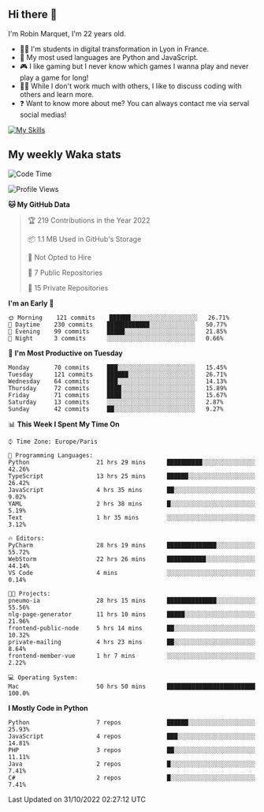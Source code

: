 ## Hi there 👋

I'm Robin Marquet, I'm 22 years old.

- 👨‍💻 I'm students in digital transformation in Lyon in France.
- 🌱 My most used languages are Python and JavaScript.
- 🎮 I like gaming but I never know which games I wanna play and never play a game for long!
- 👯‍♀️ While I don't work much with others, I like to discuss coding with others and learn more.
- ❓ Want to know more about me? You can always contact me via serval social medias!

[![My Skills](https://skillicons.dev/icons?i=js,html,css,docker,express,figma,firebase,graphql,mongodb,mysql,nodejs,py,react,ts,vue)](https://skillicons.dev)

## My weekly Waka stats

<!--START_SECTION:waka-->
![Code Time](http://img.shields.io/badge/Code%20Time-2%2C751%20hrs%204%20mins-blue)

![Profile Views](http://img.shields.io/badge/Profile%20Views-0-blue)

**🐱 My GitHub Data** 

> 🏆 219 Contributions in the Year 2022
 > 
> 📦 1.1 MB Used in GitHub's Storage 
 > 
> 🚫 Not Opted to Hire
 > 
> 📜 7 Public Repositories 
 > 
> 🔑 15 Private Repositories  
 > 
**I'm an Early 🐤** 

```text
🌞 Morning    121 commits    ██████░░░░░░░░░░░░░░░░░░░   26.71% 
🌆 Daytime    230 commits    ████████████░░░░░░░░░░░░░   50.77% 
🌃 Evening    99 commits     █████░░░░░░░░░░░░░░░░░░░░   21.85% 
🌙 Night      3 commits      ░░░░░░░░░░░░░░░░░░░░░░░░░   0.66%

```
📅 **I'm Most Productive on Tuesday** 

```text
Monday       70 commits     ███░░░░░░░░░░░░░░░░░░░░░░   15.45% 
Tuesday      121 commits    ██████░░░░░░░░░░░░░░░░░░░   26.71% 
Wednesday    64 commits     ███░░░░░░░░░░░░░░░░░░░░░░   14.13% 
Thursday     72 commits     ████░░░░░░░░░░░░░░░░░░░░░   15.89% 
Friday       71 commits     ████░░░░░░░░░░░░░░░░░░░░░   15.67% 
Saturday     13 commits     ░░░░░░░░░░░░░░░░░░░░░░░░░   2.87% 
Sunday       42 commits     ██░░░░░░░░░░░░░░░░░░░░░░░   9.27%

```


📊 **This Week I Spent My Time On** 

```text
⌚︎ Time Zone: Europe/Paris

💬 Programming Languages: 
Python                   21 hrs 29 mins      ██████████░░░░░░░░░░░░░░░   42.26% 
TypeScript               13 hrs 25 mins      ██████░░░░░░░░░░░░░░░░░░░   26.42% 
JavaScript               4 hrs 35 mins       ██░░░░░░░░░░░░░░░░░░░░░░░   9.02% 
YAML                     2 hrs 38 mins       █░░░░░░░░░░░░░░░░░░░░░░░░   5.19% 
Text                     1 hr 35 mins        ░░░░░░░░░░░░░░░░░░░░░░░░░   3.12%

🔥 Editors: 
PyCharm                  28 hrs 19 mins      ██████████████░░░░░░░░░░░   55.72% 
WebStorm                 22 hrs 26 mins      ███████████░░░░░░░░░░░░░░   44.14% 
VS Code                  4 mins              ░░░░░░░░░░░░░░░░░░░░░░░░░   0.14%

🐱‍💻 Projects: 
pneumo-ia                28 hrs 15 mins      ██████████████░░░░░░░░░░░   55.56% 
nlg-page-generator       11 hrs 10 mins      █████░░░░░░░░░░░░░░░░░░░░   21.96% 
frontend-public-node     5 hrs 14 mins       ██░░░░░░░░░░░░░░░░░░░░░░░   10.32% 
private-mailing          4 hrs 23 mins       ██░░░░░░░░░░░░░░░░░░░░░░░   8.64% 
frontend-member-vue      1 hr 7 mins         ░░░░░░░░░░░░░░░░░░░░░░░░░   2.22%

💻 Operating System: 
Mac                      50 hrs 50 mins      █████████████████████████   100.0%

```

**I Mostly Code in Python** 

```text
Python                   7 repos             ██████░░░░░░░░░░░░░░░░░░░   25.93% 
JavaScript               4 repos             ███░░░░░░░░░░░░░░░░░░░░░░   14.81% 
PHP                      3 repos             ██░░░░░░░░░░░░░░░░░░░░░░░   11.11% 
Java                     2 repos             █░░░░░░░░░░░░░░░░░░░░░░░░   7.41% 
C#                       2 repos             █░░░░░░░░░░░░░░░░░░░░░░░░   7.41%

```



 Last Updated on 31/10/2022 02:27:12 UTC
<!--END_SECTION:waka-->
